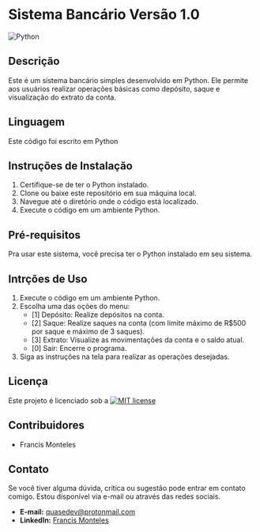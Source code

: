 # Sistema Bancário Versão 1.0
![Python](https://img.shields.io/badge/python-3670A0?style=for-the-badge&logo=python&logoColor=ffdd54)


## Descrição
Este é um sistema bancário simples desenvolvido em Python. Ele permite aos usuários realizar operações básicas como depósito, saque e visualização do extrato da conta.

## Linguagem
Este código foi escrito em Python

## Instruções de Instalação
1. Certifique-se de ter o Python instalado.
2. Clone ou baixe este repositório em sua máquina local.
3. Navegue até o diretório onde o código está localizado.
4. Execute o código em um ambiente Python.

## Pré-requisitos
Pra usar este sistema, você precisa ter o Python instalado em seu sistema.

## Intrções de Uso
1. Execute o código em um ambiente Python.
2. Escolha uma das oções do menu:
    - [1] Depósito: Realize depósitos na conta.
    - [2] Saque: Realize saques na conta (com limite máximo de R$500 por saque e máximo de 3 saques).
    - [3] Extrato: Visualize as movimentações da conta e o saldo atual.
    - [0] Sair: Encerre o programa.
3. Siga as instruções na tela para realizar as operações desejadas.

## Licença
Este projeto é licenciado sob a [![MIT license](https://img.shields.io/badge/License-MIT-blue.svg)](https://lbesson.mit-license.org/)

## Contribuidores
- Francis Monteles

## Contato
Se você tiver alguma dúvida, crítica ou sugestão pode entrar em contato comigo. Estou disponível via e-mail ou através das redes sociais.

- **E-mail:** quasedev@protonmail.com
- **LinkedIn:** [Francis Monteles](https://www.linkedin.com/in/francis-monteles-693064255/)
